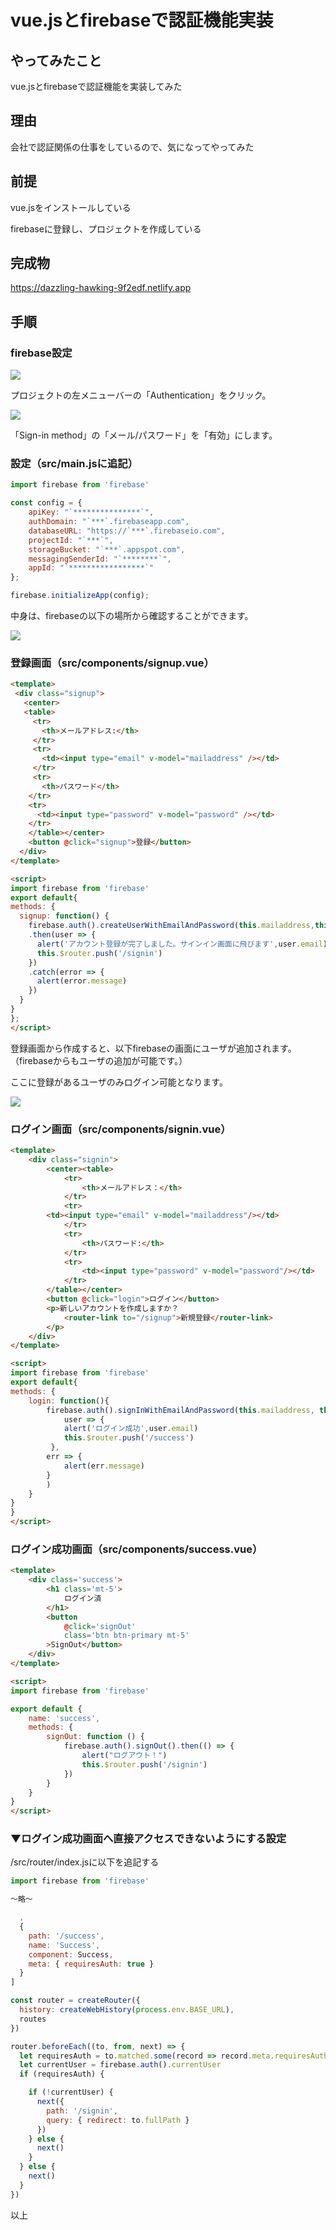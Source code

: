 # vue.jsとfirebaseで認証機能実装
## やってみたこと
vue.jsとfirebaseで認証機能を実装してみた

## 理由
会社で認証関係の仕事をしているので、気になってやってみた

## 前提
vue.jsをインストールしている

firebaseに登録し、プロジェクトを作成している

## 完成物
<a href="https://dazzling-hawking-9f2edf.netlify.app" target="_blank">https://dazzling-hawking-9f2edf.netlify.app</a>

## 手順
### firebase設定

<img src="./img/article4/Authentication.png" decoding="async">

プロジェクトの左メニューバーの「Authentication」をクリック。

<img src="./img/article4/Authentication01.png" decoding="async">

「Sign-in method」の「メール/パスワード」を「有効」にします。

### 設定（src/main.jsに追記）
```javascript
import firebase from 'firebase'

const config = {
    apiKey: "`***************`",
    authDomain: "`***`.firebaseapp.com",
    databaseURL: "https://`***`.firebaseio.com",
    projectId: "`***`",
    storageBucket: "`***`.appspot.com",
    messagingSenderId: "`********`",
    appId: "`*****************`"
};

firebase.initializeApp(config);
```

中身は、firebaseの以下の場所から確認することができます。

<img src="./img/article4/Authentication02.png" decoding="async">

### 登録画面（src/components/signup.vue）
```html
<template>
 <div class="signup">
   <center>
   <table>
     <tr>
       <th>メールアドレス:</th> 
     </tr>
     <tr>
       <td><input type="email" v-model="mailaddress" /></td>
     </tr>
     <tr>
       <th>パスワード</th>
    </tr>
    <tr>
      <td><input type="password" v-model="password" /></td>
    </tr>
    </table></center>
    <button @click="signup">登録</button>
  </div>
</template>

<script>
import firebase from 'firebase'
export default{
methods: {
  signup: function() {
    firebase.auth().createUserWithEmailAndPassword(this.mailaddress,this.password)
    .then(user => {
      alert('アカウント登録が完了しました。サインイン画面に飛びます',user.email)
      this.$router.push('/signin')
    })
    .catch(error => {
      alert(error.message)
    })
  }
}
};
</script>
```

登録画面から作成すると、以下firebaseの画面にユーザが追加されます。（firebaseからもユーザの追加が可能です。）

ここに登録があるユーザのみログイン可能となります。

<img src="./img/article4/Authentication03.png" decoding="async">

### ログイン画面（src/components/signin.vue）
```html
<template>
    <div class="signin">
        <center><table>
            <tr>
                <th>メールアドレス：</th>
            </tr>
            <tr>
        <td><input type="email" v-model="mailaddress"/></td>
            </tr>
            <tr>
                <th>パスワード:</th>
            </tr>
            <tr>
                <td><input type="password" v-model="password"/></td>
            </tr>
        </table></center>
        <button @click="login">ログイン</button>
        <p>新しいアカウントを作成しますか？
            <router-link to="/signup">新規登録</router-link>
        </p>
    </div>      
</template>

<script>
import firebase from 'firebase'
export default{
methods: {
    login: function(){
        firebase.auth().signInWithEmailAndPassword(this.mailaddress, this.password).then(
            user => {
            alert('ログイン成功',user.email)
            this.$router.push('/success')
         },
        err => {
            alert(err.message)
        }
        )
    }
}
}
</script>
```

### ログイン成功画面（src/components/success.vue）

```html
<template>
    <div class='success'>
        <h1 class='mt-5'>
            ログイン済
        </h1>
        <button
            @click='signOut'
            class='btn btn-primary mt-5'
        >SignOut</button>
    </div>
</template>

<script>
import firebase from 'firebase'

export default {
    name: 'success',
    methods: {
        signOut: function () {
            firebase.auth().signOut().then(() => {
                alert("ログアウト！")
                this.$router.push('/signin')
            })
        }
    }
}
</script>
```

### ▼ログイン成功画面へ直接アクセスできないようにする設定
/src/router/index.jsに以下を追記する

```javascript
import firebase from 'firebase'

〜略〜

  ,
  {
    path: '/success',
    name: 'Success',
    component: Success,
    meta: { requiresAuth: true } 
  }
]

const router = createRouter({
  history: createWebHistory(process.env.BASE_URL),
  routes
})

router.beforeEach((to, from, next) => {
  let requiresAuth = to.matched.some(record => record.meta.requiresAuth)
  let currentUser = firebase.auth().currentUser
  if (requiresAuth) {

    if (!currentUser) {
      next({
        path: '/signin',
        query: { redirect: to.fullPath }
      })
    } else {
      next()
    }
  } else {
    next()
  }
})
```

以上
